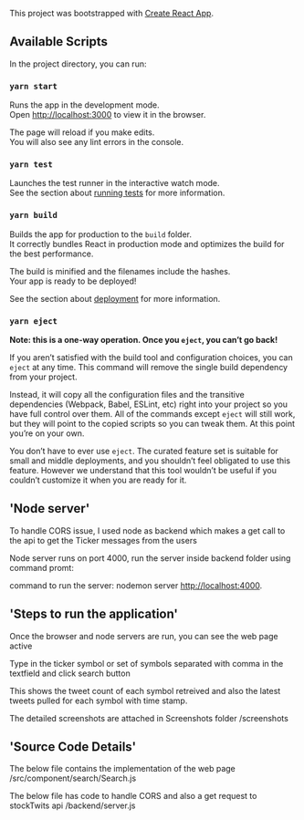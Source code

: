 This project was bootstrapped with [Create React App](https://github.com/facebook/create-react-app).

## Available Scripts

In the project directory, you can run:

### `yarn start`

Runs the app in the development mode.<br />
Open [http://localhost:3000](http://localhost:3000) to view it in the browser.

The page will reload if you make edits.<br />
You will also see any lint errors in the console.

### `yarn test`

Launches the test runner in the interactive watch mode.<br />
See the section about [running tests](https://facebook.github.io/create-react-app/docs/running-tests) for more information.

### `yarn build`

Builds the app for production to the `build` folder.<br />
It correctly bundles React in production mode and optimizes the build for the best performance.

The build is minified and the filenames include the hashes.<br />
Your app is ready to be deployed!

See the section about [deployment](https://facebook.github.io/create-react-app/docs/deployment) for more information.

### `yarn eject`

**Note: this is a one-way operation. Once you `eject`, you can’t go back!**

If you aren’t satisfied with the build tool and configuration choices, you can `eject` at any time. This command will remove the single build dependency from your project.

Instead, it will copy all the configuration files and the transitive dependencies (Webpack, Babel, ESLint, etc) right into your project so you have full control over them. All of the commands except `eject` will still work, but they will point to the copied scripts so you can tweak them. At this point you’re on your own.

You don’t have to ever use `eject`. The curated feature set is suitable for small and middle deployments, and you shouldn’t feel obligated to use this feature. However we understand that this tool wouldn’t be useful if you couldn’t customize it when you are ready for it.

## 'Node server'

To handle CORS issue, I used node as backend which makes a get call to the api to get the Ticker messages from the users

Node server runs on port 4000, run the server inside backend folder using command promt:

command to run the server:
nodemon server
[http://localhost:4000](http://localhost:4000).

## 'Steps to run the application'
Once the browser and node servers are run, you can see the web page active

Type in the ticker symbol or set of symbols separated with comma in the textfield and click search button

This shows the tweet count of each symbol retreived and also the latest tweets pulled for each symbol with time stamp.

The detailed screenshots are attached in Screenshots folder /screenshots

## 'Source Code Details'

The below file contains the implementation of the web page 
/src/component/search/Search.js

The below file has code to handle CORS and also a get request to stockTwits api
/backend/server.js



